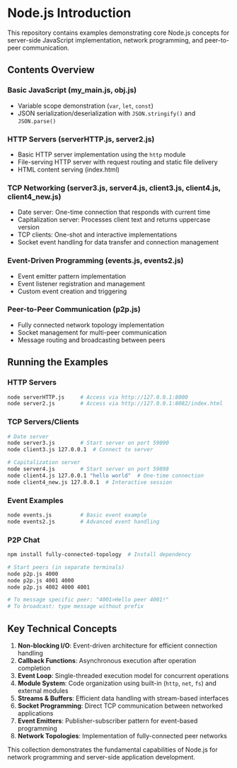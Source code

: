 # Node.js Introduction

This repository contains examples demonstrating core Node.js concepts for server-side JavaScript implementation, network programming, and peer-to-peer communication.

## Contents Overview

### Basic JavaScript (my_main.js, obj.js)
- Variable scope demonstration (`var`, `let`, `const`)
- JSON serialization/deserialization with `JSON.stringify()` and `JSON.parse()`

### HTTP Servers (serverHTTP.js, server2.js)
- Basic HTTP server implementation using the `http` module
- File-serving HTTP server with request routing and static file delivery
- HTML content serving (index.html)

### TCP Networking (server3.js, server4.js, client3.js, client4.js, client4_new.js)
- Date server: One-time connection that responds with current time
- Capitalization server: Processes client text and returns uppercase version
- TCP clients: One-shot and interactive implementations
- Socket event handling for data transfer and connection management

### Event-Driven Programming (events.js, events2.js)
- Event emitter pattern implementation 
- Event listener registration and management
- Custom event creation and triggering

### Peer-to-Peer Communication (p2p.js)
- Fully connected network topology implementation
- Socket management for multi-peer communication
- Message routing and broadcasting between peers

## Running the Examples

### HTTP Servers
```bash
node serverHTTP.js     # Access via http://127.0.0.1:8000
node server2.js        # Access via http://127.0.0.1:8082/index.html
```

### TCP Servers/Clients
```bash
# Date server
node server3.js        # Start server on port 59090
node client3.js 127.0.0.1  # Connect to server

# Capitalization server
node server4.js        # Start server on port 59898
node client4.js 127.0.0.1 "hello world"  # One-time connection
node client4_new.js 127.0.0.1  # Interactive session
```

### Event Examples
```bash
node events.js         # Basic event example
node events2.js        # Advanced event handling
```

### P2P Chat
```bash
npm install fully-connected-topology  # Install dependency

# Start peers (in separate terminals)
node p2p.js 4000
node p2p.js 4001 4000
node p2p.js 4002 4000 4001

# To message specific peer: "4001>Hello peer 4001!"
# To broadcast: type message without prefix
```

## Key Technical Concepts

1. **Non-blocking I/O**: Event-driven architecture for efficient connection handling
2. **Callback Functions**: Asynchronous execution after operation completion
3. **Event Loop**: Single-threaded execution model for concurrent operations
4. **Module System**: Code organization using built-in (`http`, `net`, `fs`) and external modules
5. **Streams & Buffers**: Efficient data handling with stream-based interfaces
6. **Socket Programming**: Direct TCP communication between networked applications 
7. **Event Emitters**: Publisher-subscriber pattern for event-based programming
8. **Network Topologies**: Implementation of fully-connected peer networks

This collection demonstrates the fundamental capabilities of Node.js for network programming and server-side application development.